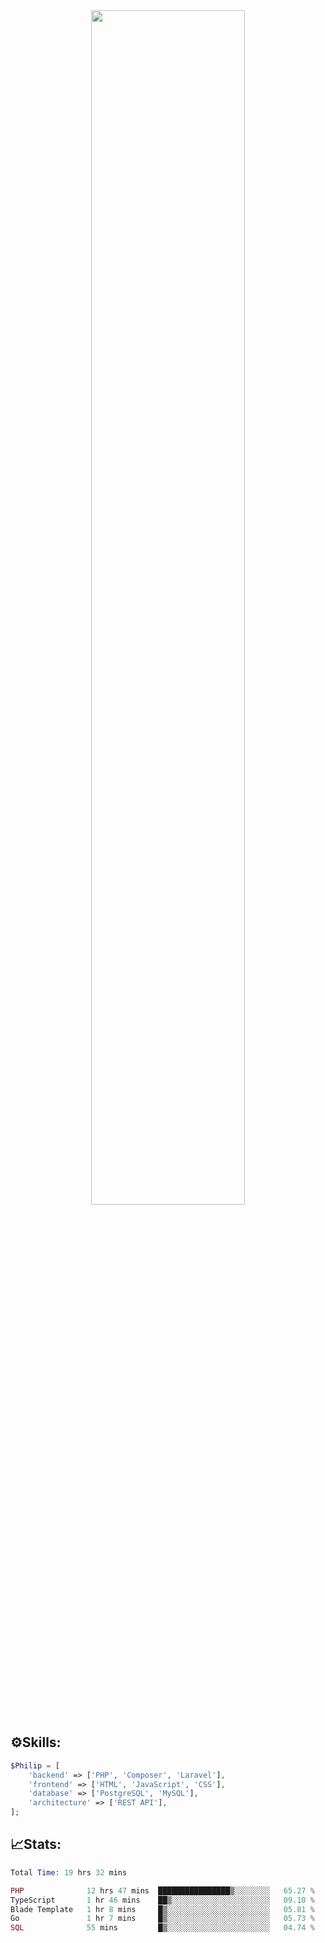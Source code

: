<div align="center">
<img src="https://readme-typing-svg.demolab.com?font=Inconsolata&weight=500&size=50&duration=4000&pause=300&color=A7A459&center=true&vCenter=true&multiline=true&repeat=false&random=false&width=1300&height=140&lines=Hello,+Привет;I'm+Philip+a+beginner+backend+developer+in+php" width="70%" />
</div>

## ⚙️Skills:
```php
$Philip = [
    'backend' => ['PHP', 'Composer', 'Laravel'],
    'frontend' => ['HTML', 'JavaScript', 'CSS'],
    'database' => ['PostgreSQL', 'MySQL'],
    'architecture' => ['REST API'],
];
```
## 📈Stats:
<!--START_SECTION:waka-->

```PHP
Total Time: 19 hrs 32 mins

PHP              12 hrs 47 mins  ████████████████▒░░░░░░░░   65.27 %
TypeScript       1 hr 46 mins    ██▒░░░░░░░░░░░░░░░░░░░░░░   09.10 %
Blade Template   1 hr 8 mins     █▒░░░░░░░░░░░░░░░░░░░░░░░   05.81 %
Go               1 hr 7 mins     █▒░░░░░░░░░░░░░░░░░░░░░░░   05.73 %
SQL              55 mins         █▒░░░░░░░░░░░░░░░░░░░░░░░   04.74 %
```

<!--END_SECTION:waka-->

